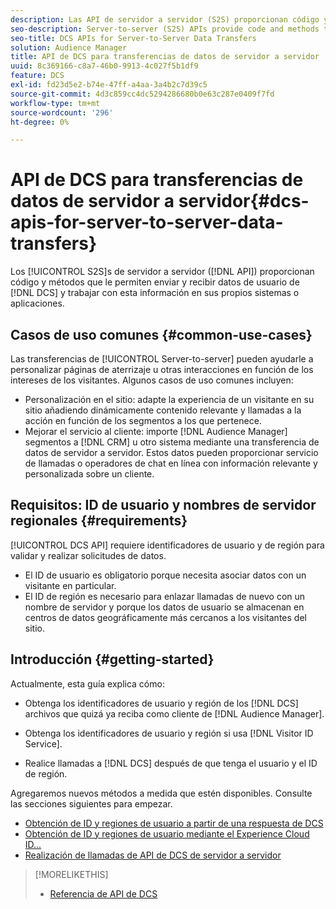 ```yaml
---
description: Las API de servidor a servidor (S2S) proporcionan código y métodos que le permiten enviar y recibir datos de usuario de DCS y trabajar con esta información en sus propios sistemas o aplicaciones.
seo-description: Server-to-server (S2S) APIs provide code and methods that let you send and receive DCS user data and work with this information in your own systems or applications.
seo-title: DCS APIs for Server-to-Server Data Transfers
solution: Audience Manager
title: API de DCS para transferencias de datos de servidor a servidor
uuid: 8c369166-c8a7-46b0-9913-4c027f5b1df9
feature: DCS
exl-id: fd23d5e2-b74e-47ff-a4aa-3a4b2c7d39c5
source-git-commit: 4d3c859cc4dc5294286680b0e63c287e0409f7fd
workflow-type: tm+mt
source-wordcount: '296'
ht-degree: 0%

---
```


# API de DCS para transferencias de datos de servidor a servidor{#dcs-apis-for-server-to-server-data-transfers}

Los [!UICONTROL S2S]s de servidor a servidor ([!DNL API]) proporcionan código y métodos que le permiten enviar y recibir datos de usuario de [!DNL DCS] y trabajar con esta información en sus propios sistemas o aplicaciones.

## Casos de uso comunes {#common-use-cases}

Las transferencias de [!UICONTROL Server-to-server] pueden ayudarle a personalizar páginas de aterrizaje u otras interacciones en función de los intereses de los visitantes. Algunos casos de uso comunes incluyen:

* Personalización en el sitio: adapte la experiencia de un visitante en su sitio añadiendo dinámicamente contenido relevante y llamadas a la acción en función de los segmentos a los que pertenece.
* Mejorar el servicio al cliente: importe [!DNL Audience Manager] segmentos a [!DNL CRM] u otro sistema mediante una transferencia de datos de servidor a servidor. Estos datos pueden proporcionar servicio de llamadas o operadores de chat en línea con información relevante y personalizada sobre un cliente.

## Requisitos: ID de usuario y nombres de servidor regionales {#requirements}

[!UICONTROL DCS API] requiere identificadores de usuario y de región para validar y realizar solicitudes de datos.

* El ID de usuario es obligatorio porque necesita asociar datos con un visitante en particular.
* El ID de región es necesario para enlazar llamadas de nuevo con un nombre de servidor y porque los datos de usuario se almacenan en centros de datos geográficamente más cercanos a los visitantes del sitio.

## Introducción {#getting-started}

Actualmente, esta guía explica cómo:

* Obtenga los identificadores de usuario y región de los [!DNL DCS] archivos que quizá ya reciba como cliente de [!DNL Audience Manager].

* Obtenga los identificadores de usuario y región si usa [!DNL Visitor ID Service].
* Realice llamadas a [!DNL DCS] después de que tenga el usuario y el ID de región.

Agregaremos nuevos métodos a medida que estén disponibles. Consulte las secciones siguientes para empezar.

* [Obtención de ID y regiones de usuario a partir de una respuesta de DCS](dcs-aam-ids.md)
* [Obtención de ID y regiones de usuario mediante el Experience Cloud ID...](dcs-mcid-ids.md)
* [Realización de llamadas de API de DCS de servidor a servidor](dcs-s2s-calls.md)

>[!MORELIKETHIS]
>
>* [Referencia de API de DCS](../../../api/dcs-intro/dcs-api-reference/dcs-api-methods.md)
